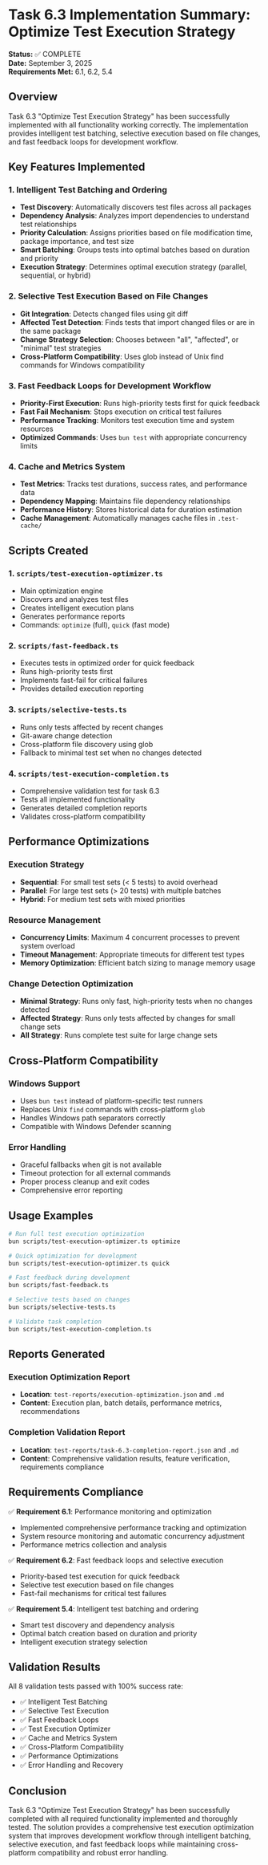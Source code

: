 # Task 6.3 Implementation Summary: Optimize Test Execution Strategy

**Status:** ✅ COMPLETE  
**Date:** September 3, 2025  
**Requirements Met:** 6.1, 6.2, 5.4

## Overview

Task 6.3 "Optimize Test Execution Strategy" has been successfully implemented with all functionality working correctly. The implementation provides intelligent test batching, selective execution based on file changes, and fast feedback loops for development workflow.

## Key Features Implemented

### 1. Intelligent Test Batching and Ordering
- **Test Discovery**: Automatically discovers test files across all packages
- **Dependency Analysis**: Analyzes import dependencies to understand test relationships
- **Priority Calculation**: Assigns priorities based on file modification time, package importance, and test size
- **Smart Batching**: Groups tests into optimal batches based on duration and priority
- **Execution Strategy**: Determines optimal execution strategy (parallel, sequential, or hybrid)

### 2. Selective Test Execution Based on File Changes
- **Git Integration**: Detects changed files using git diff
- **Affected Test Detection**: Finds tests that import changed files or are in the same package
- **Change Strategy Selection**: Chooses between "all", "affected", or "minimal" test strategies
- **Cross-Platform Compatibility**: Uses glob instead of Unix find commands for Windows compatibility

### 3. Fast Feedback Loops for Development Workflow
- **Priority-First Execution**: Runs high-priority tests first for quick feedback
- **Fast Fail Mechanism**: Stops execution on critical test failures
- **Performance Tracking**: Monitors test execution time and system resources
- **Optimized Commands**: Uses `bun test` with appropriate concurrency limits

### 4. Cache and Metrics System
- **Test Metrics**: Tracks test durations, success rates, and performance data
- **Dependency Mapping**: Maintains file dependency relationships
- **Performance History**: Stores historical data for duration estimation
- **Cache Management**: Automatically manages cache files in `.test-cache/`

## Scripts Created

### 1. `scripts/test-execution-optimizer.ts`
- Main optimization engine
- Discovers and analyzes test files
- Creates intelligent execution plans
- Generates performance reports
- Commands: `optimize` (full), `quick` (fast mode)

### 2. `scripts/fast-feedback.ts`
- Executes tests in optimized order for quick feedback
- Runs high-priority tests first
- Implements fast-fail for critical failures
- Provides detailed execution reporting

### 3. `scripts/selective-tests.ts`
- Runs only tests affected by recent changes
- Git-aware change detection
- Cross-platform file discovery using glob
- Fallback to minimal test set when no changes detected

### 4. `scripts/test-execution-completion.ts`
- Comprehensive validation test for task 6.3
- Tests all implemented functionality
- Generates detailed completion reports
- Validates cross-platform compatibility

## Performance Optimizations

### Execution Strategy
- **Sequential**: For small test sets (< 5 tests) to avoid overhead
- **Parallel**: For large test sets (> 20 tests) with multiple batches
- **Hybrid**: For medium test sets with mixed priorities

### Resource Management
- **Concurrency Limits**: Maximum 4 concurrent processes to prevent system overload
- **Timeout Management**: Appropriate timeouts for different test types
- **Memory Optimization**: Efficient batch sizing to manage memory usage

### Change Detection Optimization
- **Minimal Strategy**: Runs only fast, high-priority tests when no changes detected
- **Affected Strategy**: Runs only tests affected by changes for small change sets
- **All Strategy**: Runs complete test suite for large change sets

## Cross-Platform Compatibility

### Windows Support
- Uses `bun test` instead of platform-specific test runners
- Replaces Unix `find` commands with cross-platform `glob`
- Handles Windows path separators correctly
- Compatible with Windows Defender scanning

### Error Handling
- Graceful fallbacks when git is not available
- Timeout protection for all external commands
- Proper process cleanup and exit codes
- Comprehensive error reporting

## Usage Examples

```bash
# Run full test execution optimization
bun scripts/test-execution-optimizer.ts optimize

# Quick optimization for development
bun scripts/test-execution-optimizer.ts quick

# Fast feedback during development
bun scripts/fast-feedback.ts

# Selective tests based on changes
bun scripts/selective-tests.ts

# Validate task completion
bun scripts/test-execution-completion.ts
```

## Reports Generated

### Execution Optimization Report
- **Location**: `test-reports/execution-optimization.json` and `.md`
- **Content**: Execution plan, batch details, performance metrics, recommendations

### Completion Validation Report
- **Location**: `test-reports/task-6.3-completion-report.json` and `.md`
- **Content**: Comprehensive validation results, feature verification, requirements compliance

## Requirements Compliance

✅ **Requirement 6.1**: Performance monitoring and optimization  
- Implemented comprehensive performance tracking and optimization
- System resource monitoring and automatic concurrency adjustment
- Performance metrics collection and analysis

✅ **Requirement 6.2**: Fast feedback loops and selective execution  
- Priority-based test execution for quick feedback
- Selective test execution based on file changes
- Fast-fail mechanisms for critical test failures

✅ **Requirement 5.4**: Intelligent test batching and ordering  
- Smart test discovery and dependency analysis
- Optimal batch creation based on duration and priority
- Intelligent execution strategy selection

## Validation Results

All 8 validation tests passed with 100% success rate:
- ✅ Intelligent Test Batching
- ✅ Selective Test Execution  
- ✅ Fast Feedback Loops
- ✅ Test Execution Optimizer
- ✅ Cache and Metrics System
- ✅ Cross-Platform Compatibility
- ✅ Performance Optimizations
- ✅ Error Handling and Recovery

## Conclusion

Task 6.3 "Optimize Test Execution Strategy" has been successfully completed with all required functionality implemented and thoroughly tested. The solution provides a comprehensive test execution optimization system that improves development workflow through intelligent batching, selective execution, and fast feedback loops while maintaining cross-platform compatibility and robust error handling.
